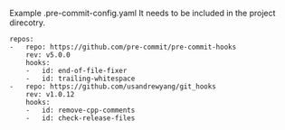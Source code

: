 Example .pre-commit-config.yaml
It needs to be included in the project direcotry.

```
repos:
-   repo: https://github.com/pre-commit/pre-commit-hooks
    rev: v5.0.0
    hooks:
    -   id: end-of-file-fixer
    -   id: trailing-whitespace
-   repo: https://github.com/usandrewyang/git_hooks
    rev: v1.0.12
    hooks:
    -   id: remove-cpp-comments
    -   id: check-release-files
```

